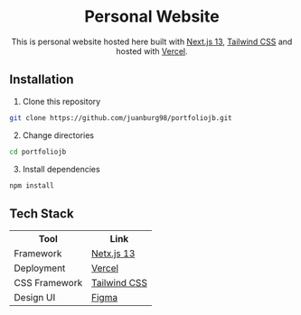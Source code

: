 <h1 align="center">
  Personal Website
</h1>
<p align="center">
  This is personal website hosted here built with <a href="https://beta.nextjs.org/docs" target="_blank">Next.js 13</a>, <a href="https://tailwindcss.com/" target="_blank">Tailwind CSS</a> and hosted with <a href="https://www.vercel.com/" target="_blank">Vercel</a>.
</p>

## Installation

1. Clone this repository
```sh
git clone https://github.com/juanburg98/portfoliojb.git
```
2. Change directories
```sh
cd portfoliojb
```
3. Install dependencies
```sh
npm install
```
## Tech Stack
<table>
<tr>
<th>Tool</th>
<th>Link</th>
</tr>
<tr>
<td>Framework</td>
<td><a href="https://nextjs.org/">Netx.js 13</td></a>
</tr>
<tr>
<td>Deployment</td>
<td><a href="https://vercel.com/">Vercel</td></a>
</tr>
<tr>
<td>CSS Framework</td>
<td><a href="https://tailwindcss.com/">Tailwind CSS</td></a>
</tr>
<tr>
<td>Design UI</td>
<td><a href="https://www.figma.com/">Figma</td></a>
</tr>
</table>

